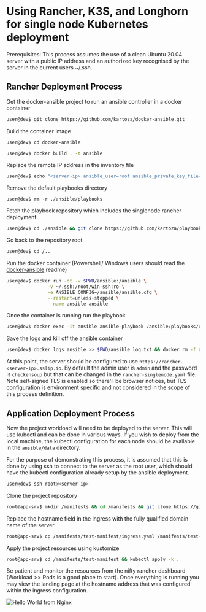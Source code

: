# Using Rancher, K3S, and Longhorn for single node Kubernetes deployment

Prerequisites: This process assumes the use of a clean Ubuntu 20.04 server with a public IP address and an authorized key recognised by the server in the current users ~/.ssh.

## Rancher Deployment Process

Get the docker-ansible project to run an ansible controller in a docker container

```bash
user@dev$ git clone https://github.com/kartoza/docker-ansible.git
```

Build the container image

```bash
user@dev$ cd docker-ansible
```

```bash
user@dev$ docker build . -t ansible
```

Replace the remote IP address in the inventory file

```bash
user@dev$ echo "<server-ip> ansible_user=root ansible_private_key_file=/root/.ssh/id_ed25519" > ${PWD}/ansible/inventory/hosts.ini
```

Remove the default playbooks directory

```
user@dev$ rm -r ./ansible/playbooks
```

Fetch the playbook repository which includes the singlenode rancher deployment

```bash
user@dev$ cd ./ansible && git clone https://github.com/kartoza/playbooks.git
```

Go back to the repository root

```bash
user@dev$ cd /..
```

Run the docker container (Powershell/ Windows users should read the [docker-ansible](https://github.com/kartoza/docker-ansible/blob/main/README.md) readme)

```bash
user@dev$ docker run -dt -v $PWD/ansible:/ansible \
               -v ~/.ssh:/root/win-ssh:ro \
               -e ANSIBLE_CONFIG=/ansible/ansible.cfg \
               --restart=unless-stopped \
               --name ansible ansible
```

Once the container is running run the playbook

```bash
user@dev$ docker exec -it ansible ansible-playbook /ansible/playbooks/ubuntu20.04/app/rancher-singlenode.yaml
```

Save the logs and kill off the ansible container

```bash
user@dev$ docker logs ansible >> $PWD/ansible_log.txt && docker rm -f ansible
```

At this point, the server should be configured to use `https://rancher.<server-ip>.sslip.io`. By default the admin user is `admin` and the password is `chickensoup` but that can be changed in the `rancher-singlenode.yaml` file. Note self-signed TLS is enabled so there'll be browser notices, but TLS configuration is environment specific and not considered in the scope of this process definition.

## Application Deployment Process

Now the project workload will need to be deployed to the server. This will use kubectl and can be done in various ways. If you wish to deploy from the local machine, the kubectl configuration for each node should be available in the `ansible/data` directory.

For the purpose of demonstrating this process, it is assumed that this is done by using ssh to connect to the server as the root user, which should have the kubectl configuration already setup by the ansible deployment.

```bash
user@dev$ ssh root@<server-ip>
```

Clone the project repository

```bash
root@app-srv$ mkdir /manifests && cd /manifests && git clone https://gitlab.com/zacharlie/test-manifest.git
```

Replace the hostname field in the ingress with the fully qualified domain name of the server.

```bash
root@app-srv$ cp /manifests/test-manifest/ingress.yaml /manifests/test-manifest/ingress.yaml.bak && awk '/nginx.test.localhost/ {sub("nginx.test.localhost", "123.456.7.89.sslip.io", $0)} {print}' /manifests/test-manifest/ingress.yaml.bak > /manifests/test-manifest/ingress.yaml
```

Apply the project resources using kustomize

```bash
root@app-srv$ cd /manifests/test-manifest && kubectl apply -k .
```

Be patient and monitor the resources from the nifty rancher dashboard (Workload >> Pods is a good place to start). Once everything is running you may view the landing page at the hostname address that was configured within the ingress configuration.

![Hello World from Nginx](https://user-images.githubusercontent.com/64078329/170362614-65f290bc-d3a1-42cc-8f78-640cd958e52a.png)
